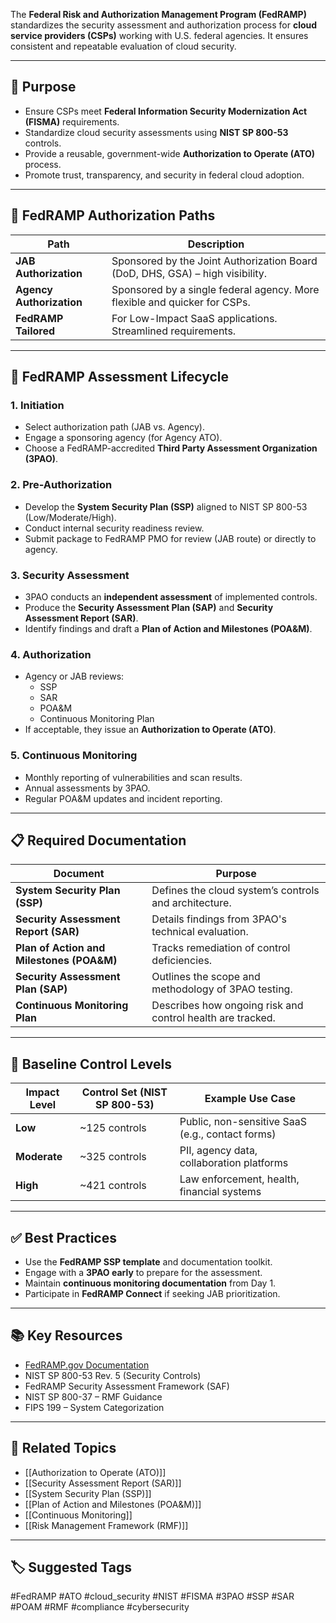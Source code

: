 The **Federal Risk and Authorization Management Program (FedRAMP)** standardizes the security assessment and authorization process for **cloud service providers (CSPs)** working with U.S. federal agencies. It ensures consistent and repeatable evaluation of cloud security.

---

## 🎯 Purpose

- Ensure CSPs meet **Federal Information Security Modernization Act (FISMA)** requirements.
- Standardize cloud security assessments using **NIST SP 800-53** controls.
- Provide a reusable, government-wide **Authorization to Operate (ATO)** process.
- Promote trust, transparency, and security in federal cloud adoption.

---

## 🧱 FedRAMP Authorization Paths

| Path                     | Description                                                                 |
|--------------------------|-----------------------------------------------------------------------------|
| **JAB Authorization**     | Sponsored by the Joint Authorization Board (DoD, DHS, GSA) – high visibility. |
| **Agency Authorization**  | Sponsored by a single federal agency. More flexible and quicker for CSPs.    |
| **FedRAMP Tailored**      | For Low-Impact SaaS applications. Streamlined requirements.                 |

---

## 🔁 FedRAMP Assessment Lifecycle

### 1. **Initiation**
- Select authorization path (JAB vs. Agency).
- Engage a sponsoring agency (for Agency ATO).
- Choose a FedRAMP-accredited **Third Party Assessment Organization (3PAO)**.

### 2. **Pre-Authorization**
- Develop the **System Security Plan (SSP)** aligned to NIST SP 800-53 (Low/Moderate/High).
- Conduct internal security readiness review.
- Submit package to FedRAMP PMO for review (JAB route) or directly to agency.

### 3. **Security Assessment**
- 3PAO conducts an **independent assessment** of implemented controls.
- Produce the **Security Assessment Plan (SAP)** and **Security Assessment Report (SAR)**.
- Identify findings and draft a **Plan of Action and Milestones (POA&M)**.

### 4. **Authorization**
- Agency or JAB reviews:
  - SSP  
  - SAR  
  - POA&M  
  - Continuous Monitoring Plan
- If acceptable, they issue an **Authorization to Operate (ATO)**.

### 5. **Continuous Monitoring**
- Monthly reporting of vulnerabilities and scan results.
- Annual assessments by 3PAO.
- Regular POA&M updates and incident reporting.

---

## 📋 Required Documentation

| Document                     | Purpose                                                                 |
|------------------------------|-------------------------------------------------------------------------|
| **System Security Plan (SSP)** | Defines the cloud system’s controls and architecture.                   |
| **Security Assessment Report (SAR)** | Details findings from 3PAO's technical evaluation.              |
| **Plan of Action and Milestones (POA&M)** | Tracks remediation of control deficiencies.             |
| **Security Assessment Plan (SAP)** | Outlines the scope and methodology of 3PAO testing.             |
| **Continuous Monitoring Plan** | Describes how ongoing risk and control health are tracked.            |

---

## 🔐 Baseline Control Levels

| Impact Level | Control Set (NIST SP 800-53) | Example Use Case                                |
|--------------|------------------------------|--------------------------------------------------|
| **Low**      | ~125 controls                | Public, non-sensitive SaaS (e.g., contact forms) |
| **Moderate** | ~325 controls                | PII, agency data, collaboration platforms         |
| **High**     | ~421 controls                | Law enforcement, health, financial systems        |

---

## ✅ Best Practices

- Use the **FedRAMP SSP template** and documentation toolkit.
- Engage with a **3PAO early** to prepare for the assessment.
- Maintain **continuous monitoring documentation** from Day 1.
- Participate in **FedRAMP Connect** if seeking JAB prioritization.

---

## 📚 Key Resources

- [FedRAMP.gov Documentation](https://www.fedramp.gov/documents/)
- NIST SP 800-53 Rev. 5 (Security Controls)
- FedRAMP Security Assessment Framework (SAF)
- NIST SP 800-37 – RMF Guidance
- FIPS 199 – System Categorization

---

## 🧩 Related Topics

- [[Authorization to Operate (ATO)]]
- [[Security Assessment Report (SAR)]]
- [[System Security Plan (SSP)]]
- [[Plan of Action and Milestones (POA&M)]]
- [[Continuous Monitoring]]
- [[Risk Management Framework (RMF)]]

---

## 🏷 Suggested Tags

#FedRAMP #ATO #cloud_security #NIST #FISMA #3PAO #SSP #SAR #POAM #RMF #compliance #cybersecurity

